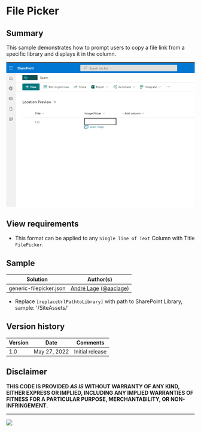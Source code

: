 # File Picker

## Summary
This sample demonstrates how to prompt users to copy a file link from a specific library and displays it in the column.

![screenshot of the sample](./assets/screenshot.gif)


## View requirements
- This format can be applied to any `Single line of Text` Column with Title `FilePicker`.

## Sample

Solution|Author(s)
--------|---------
generic-filepicker.json | [André Lage](https://github.com/aaclage) ([@aaclage](https://twitter.com/aaclage))

- Replace `[replaceUrlPathtoLibrary]` with path to SharePoint Library, sample: '/SiteAssets/'

## Version history

Version|Date|Comments
-------|----|--------
1.0|May 27, 2022|Initial release

## Disclaimer
**THIS CODE IS PROVIDED *AS IS* WITHOUT WARRANTY OF ANY KIND, EITHER EXPRESS OR IMPLIED, INCLUDING ANY IMPLIED WARRANTIES OF FITNESS FOR A PARTICULAR PURPOSE, MERCHANTABILITY, OR NON-INFRINGEMENT.**

---

<img src="https://pnptelemetry.azurewebsites.net/list-formatting/column-samples/generic-filepicker" />
